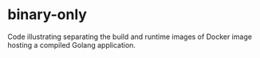# binary-only

Code illustrating separating the build and runtime images of Docker image
hosting a compiled Golang application.

